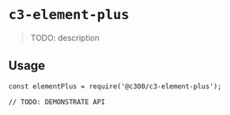# `c3-element-plus`

> TODO: description

## Usage

```
const elementPlus = require('@c300/c3-element-plus');

// TODO: DEMONSTRATE API
```
